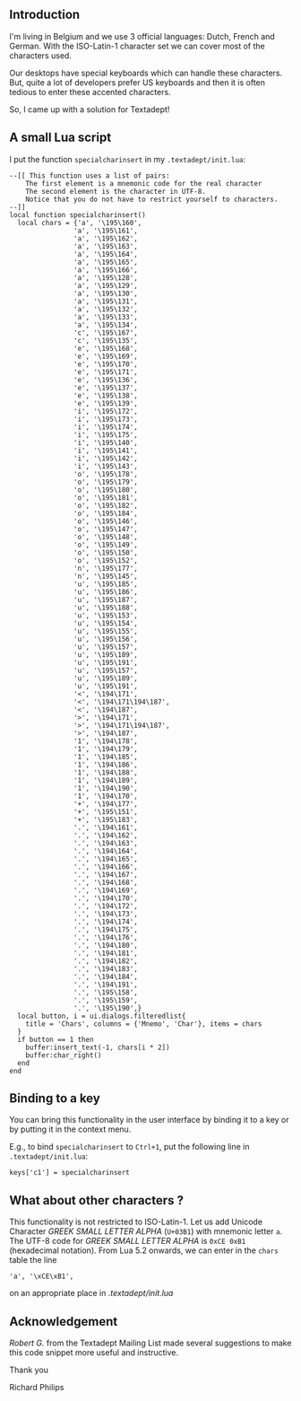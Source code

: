 ## Introduction

I'm living in Belgium and we use 3 official languages: Dutch, French and German. With the ISO-Latin-1 character set we can cover most of the characters used.

Our desktops have special keyboards which can handle these characters. But, quite a lot of developers prefer US keyboards and then it is often tedious to enter these accented characters.

So, I came up with a solution for Textadept!

## A small Lua script

I put the function `specialcharinsert` in my `.textadept/init.lua`:

    --[[ This function uses a list of pairs:
        The first element is a mnemonic code for the real character
        The second element is the character in UTF-8.
        Notice that you do not have to restrict yourself to characters.
    --]]
    local function specialcharinsert()
      local chars = {'a', '\195\160',
                    'a', '\195\161',
                    'a', '\195\162',
                    'a', '\195\163',
                    'a', '\195\164',
                    'a', '\195\165',
                    'a', '\195\166',
                    'a', '\195\128',
                    'a', '\195\129',
                    'a', '\195\130',
                    'a', '\195\131',
                    'a', '\195\132',
                    'a', '\195\133',
                    'a', '\195\134',
                    'c', '\195\167',
                    'c', '\195\135',
                    'e', '\195\168',
                    'e', '\195\169',
                    'e', '\195\170',
                    'e', '\195\171',
                    'e', '\195\136',
                    'e', '\195\137',
                    'e', '\195\138',
                    'e', '\195\139',
                    'i', '\195\172',
                    'i', '\195\173',
                    'i', '\195\174',
                    'i', '\195\175',
                    'i', '\195\140',
                    'i', '\195\141',
                    'i', '\195\142',
                    'i', '\195\143',
                    'o', '\195\178',
                    'o', '\195\179',
                    'o', '\195\180',
                    'o', '\195\181',
                    'o', '\195\182',
                    'o', '\195\184',
                    'o', '\195\146',
                    'o', '\195\147',
                    'o', '\195\148',
                    'o', '\195\149',
                    'o', '\195\150',
                    'o', '\195\152',
                    'n', '\195\177',
                    'n', '\195\145',
                    'u', '\195\185',
                    'u', '\195\186',
                    'u', '\195\187',
                    'u', '\195\188',
                    'u', '\195\153',
                    'u', '\195\154',
                    'u', '\195\155',
                    'u', '\195\156',
                    'u', '\195\157',
                    'u', '\195\189',
                    'u', '\195\191',
                    'u', '\195\157',
                    'u', '\195\189',
                    'u', '\195\191',
                    '<', '\194\171',
                    '<', '\194\171\194\187',
                    '<', '\194\187',
                    '>', '\194\171',
                    '>', '\194\171\194\187',
                    '>', '\194\187',
                    '1', '\194\178',
                    '1', '\194\179',
                    '1', '\194\185',
                    '1', '\194\186',
                    '1', '\194\188',
                    '1', '\194\189',
                    '1', '\194\190',
                    '1', '\194\170',
                    '+', '\194\177',
                    '+', '\195\151',
                    '+', '\195\183',
                    '.', '\194\161',
                    '.', '\194\162',
                    '.', '\194\163',
                    '.', '\194\164',
                    '.', '\194\165',
                    '.', '\194\166',
                    '.', '\194\167',
                    '.', '\194\168',
                    '.', '\194\169',
                    '.', '\194\170',
                    '.', '\194\172',
                    '.', '\194\173',
                    '.', '\194\174',
                    '.', '\194\175',
                    '.', '\194\176',
                    '.', '\194\180',
                    '.', '\194\181',
                    '.', '\194\182',
                    '.', '\194\183',
                    '.', '\194\184',
                    '.', '\194\191',
                    '.', '\195\158',
                    '.', '\195\159',
                    '.', '\195\190',}
      local button, i = ui.dialogs.filteredlist{
        title = 'Chars', columns = {'Mnemo', 'Char'}, items = chars
      }
      if button == 1 then
        buffer:insert_text(-1, chars[i * 2])
        buffer:char_right()
      end
    end

## Binding to a key

You can bring this functionality in the user interface by binding it to a key or by putting it in the context menu.

E.g., to bind `specialcharinsert` to `Ctrl+1`, put the following line in
`.textadept/init.lua`:

    keys['c1'] = specialcharinsert

## What about other characters ?

This functionality is not restricted to ISO-Latin-1. Let us add Unicode
Character *GREEK SMALL LETTER ALPHA* (`U+03B1`) with mnemonic letter `a`. The
UTF-8 code for *GREEK SMALL LETTER ALPHA* is `0xCE 0xB1` (hexadecimal notation).
From Lua 5.2 onwards, we can enter in the `chars` table the line

    'a', '\xCE\xB1',

on an appropriate place in *.textadept/init.lua*

## Acknowledgement

*Robert G.* from the Textadept Mailing List made several suggestions to make
this code snippet more useful and instructive.

Thank you

Richard Philips
